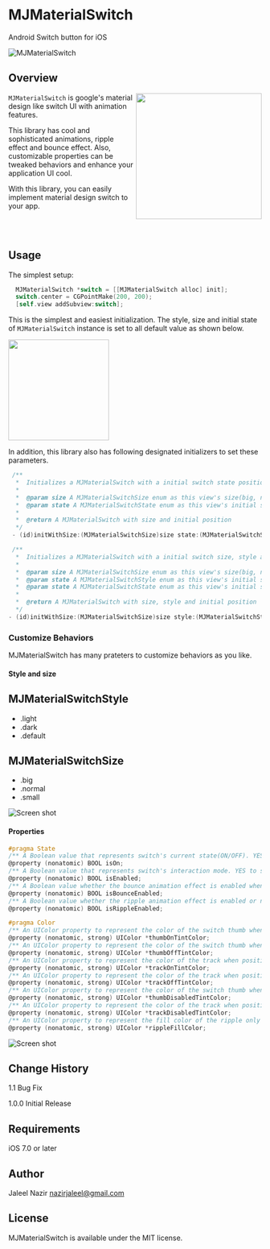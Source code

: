# MJMaterialSwitch
Android Switch button for iOS

![MJMaterialSwitch](Docs/MJMaterialSwitch_Title.png)

## Overview
<img src="Docs/MJMaterialSwitch.png" width="250" align="right" />

`MJMaterialSwitch` is google's material design like switch UI with animation features.

This library has cool and sophisticated animations, ripple effect and bounce effect. Also, customizable properties can be tweaked behaviors and enhance your application UI cool.

With this library, you can easily implement material design switch to your app. 

<br/>

<br/>

## Usage

The simplest setup:

```objective-c
  MJMaterialSwitch *switch = [[MJMaterialSwitch alloc] init];
  switch.center = CGPointMake(200, 200);
  [self.view addSubview:switch];
```

This is the simplest and easiest initialization. 
The style, size and initial state of `MJMaterialSwitch` instance is set to all default value as shown below.

<img src="Docs/simple.gif" width="200">

In addition, this library also has following designated initializers to set these parameters.

```objective-c
 /**
  *  Initializes a MJMaterialSwitch with a initial switch state position and size.
  *
  *  @param size A MJMaterialSwitchSize enum as this view's size(big, normal, small)
  *  @param state A MJMaterialSwitchState enum as this view's initial switch pos(ON/OFF)
  *
  *  @return A MJMaterialSwitch with size and initial position
  */
 - (id)initWithSize:(MJMaterialSwitchSize)size state:(MJMaterialSwitchState)state;

 /**
  *  Initializes a MJMaterialSwitch with a initial switch size, style and state.
  *
  *  @param size A MJMaterialSwitchSize enum as this view's size(big, normal, small)
  *  @param state A MJMaterialSwitchStyle enum as this view's initial style
  *  @param state A MJMaterialSwitchState enum as this view's initial switch pos(ON/OFF)
  *
  *  @return A MJMaterialSwitch with size, style and initial position
  */
- (id)initWithSize:(MJMaterialSwitchSize)size style:(MJMaterialSwitchStyle)style state:(MJMaterialSwitchState)state;
```

### Customize Behaviors
MJMaterialSwitch has many prateters to customize behaviors as you like.

#### Style and size
## MJMaterialSwitchStyle
 - .light
 - .dark
 - .default

## MJMaterialSwitchSize
 - .big
 - .normal
 - .small
 
 ![Screen shot](Docs/style_and_size.gif)

 
#### Properties

```objective-c
#pragma State
/** A Boolean value that represents switch's current state(ON/OFF). YES to ON, NO to OFF the switch */
@property (nonatomic) BOOL isOn;
/** A Boolean value that represents switch's interaction mode. YES to set enabled, No to set disabled*/
@property (nonatomic) BOOL isEnabled;
/** A Boolean value whether the bounce animation effect is enabled when state change movement */
@property (nonatomic) BOOL isBounceEnabled;
/** A Boolean value whether the ripple animation effect is enabled or not */
@property (nonatomic) BOOL isRippleEnabled;

#pragma Color
/** An UIColor property to represent the color of the switch thumb when position is ON */
@property (nonatomic, strong) UIColor *thumbOnTintColor;
/** An UIColor property to represent the color of the switch thumb when position is OFF */
@property (nonatomic, strong) UIColor *thumbOffTintColor;
/** An UIColor property to represent the color of the track when position is ON */
@property (nonatomic, strong) UIColor *trackOnTintColor;
/** An UIColor property to represent the color of the track when position is OFF */
@property (nonatomic, strong) UIColor *trackOffTintColor;
/** An UIColor property to represent the color of the switch thumb when position is DISABLED */
@property (nonatomic, strong) UIColor *thumbDisabledTintColor;
/** An UIColor property to represent the color of the track when position is DISABLED */
@property (nonatomic, strong) UIColor *trackDisabledTintColor;
/** An UIColor property to represent the fill color of the ripple only when ripple effect is enabled */
@property (nonatomic, strong) UIColor *rippleFillColor;

```

 ![Screen shot](Docs/bounce_ripple_enabled.gif)

## Change History
1.1   Bug Fix

1.0.0 Initial Release

## Requirements
iOS 7.0 or later

## Author
Jaleel Nazir <nazirjaleel@gmail.com>

## License
MJMaterialSwitch is available under the MIT license.
